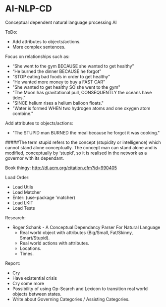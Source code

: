 # AI-NLP-CD
Conceptual dependent natural language processing AI 

ToDo:
  - Add attributes to objects/actions.
  - More complex sentences.

Focus on relationships such as: 
  - “She went to the gym BECAUSE she wanted to get healthy” 
  - “He burned the dinner BECAUSE he forgot”
  - “STOP eating bad foods in order to get healthy”
  - “He wanted more money to buy a FAST CAR”
  - "She wanted to get healthy SO she went to the gym"
  - "The Moon has gravitational pull, CONSEQUENTLY the oceans have tides."
  - "SINCE helium rises a helium balloon floats."
  - "Water is formed WHEN two hydrogen atoms and one oxygen atom combine."

Add attributes to objects/actions:
  - "The STUPID man BURNED the meal because he forgot it was cooking."
  
#####The term stupid refers to the concept (stupidity or intelligence) which cannot stand alone conceptually. The concept man can stand alone and is modified, conceptually by ‘stupid’, so it is realised in the network as a governor with its dependant.

Book thingy: http://dl.acm.org/citation.cfm?id=990405 

Load Order:
  - Load Utils
  - Load Matcher
  - Enter: (use-package 'matcher)
  - Load LKIT
  - Load Tests

Research:
  - Roger Schank - A Conceptual Dependancy Parser For Natural Language
    - Real world object with attributes (Big/Small, Fat/Skinny, Smart/Stupid).
    - Real world actions with attributes.
    - Locations.
    - Times.

Report:
  - Cry 
  - Have existential crisis
  - Cry some more
  - Possibility of using Op-Search and Lexicon to transition real world objects between states.
  - Write about Governing Categories / Assisting Categories.
